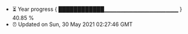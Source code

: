 - ⏳ Year progress { ████████████▁▁▁▁▁▁▁▁▁▁▁▁▁▁▁▁▁▁ } 40.85 %
- ⏰ Updated on Sun, 30 May 2021 02:27:46 GMT

